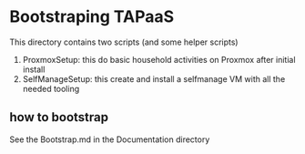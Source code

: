 
# Bootstraping TAPaaS

This directory contains two scripts (and some helper scripts)

1) ProxmoxSetup: this do basic household activities on Proxmox after initial install
2) SelfManageSetup: this create and install a selfmanage VM with all the needed tooling

## how to bootstrap

See the Bootstrap.md in the Documentation directory

